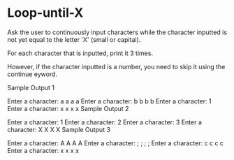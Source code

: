 # Loop-until-X

Ask the user to continuously input characters while the character inputted is not yet equal to the letter 'X' (small or capital).


For each character that is inputted, print it 3 times.

However, if the character inputted is a number, you need to skip it using the continue eyword.

Sample Output 1

Enter a character: a
a a a
Enter a character: b
b b b
Enter a character: 1
Enter a character: x
x x x
Sample Output 2

Enter a character: 1
Enter a character: 2
Enter a character: 3
Enter a character: X
X X X
Sample Output 3

Enter a character: A
A A A
Enter a character: ;
; ; ;
Enter a character: c
c c c
Enter a character: x
x x x
